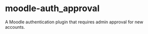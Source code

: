 moodle-auth_approval
====================

A Moodle authentication plugin that requires admin approval for new accounts.